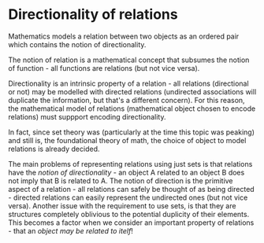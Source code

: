 # Directionality of relations


Mathematics models a relation between two objects as an ordered pair which contains the notion of directionality. 

The notion of relation is a mathematical concept that subsumes the notion of function - all functions are relations (but not vice versa).

Directionality is an intrinsic property of a relation - all relations (directional or not) may be modelled with directed relations (undirected associations will duplicate the information, but that's a different concern). For this reason, the mathematical model of relations (mathematical object chosen to encode relations) must suppport encoding directionality.

In fact, since set theory was (particularly at the time this topic was peaking) and still is, the foundational theory of math, the choice of object to model relations is already decided.

The main problems of representing relations using just sets is that relations have the *notion of directionality* - an object A related to an object B does not imply that B is related to A. The notion of direction is the primitive aspect of a relation - all relations can safely be thought of as being directed - directed relations can easily represent the undirected ones (but not vice versa). Another issue with the requirement to use sets, is that they are structures completely oblivious to the potential duplicity of their elements. This becomes a factor when we consider an important property of relations - that an *object may be related to itelf*! 
